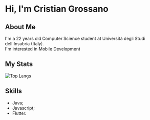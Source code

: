 # Hi, I'm Cristian Grossano

## About Me
I'm a 22 years old Computer Science student at Università degli Studi dell'Insubria (Italy).  
I'm interested in Mobile Development
## My Stats

[![Top Langs](https://github-readme-stats.vercel.app/api/top-langs/?username=cristiangrossano&hide=cmake,c%2B%2B,swift&layout=compact&langs_count=6&theme=tokyonight)](https://github.com/anuraghazra/github-readme-stats)

## Skills

- Java;
- Javascript;
- Flutter.
